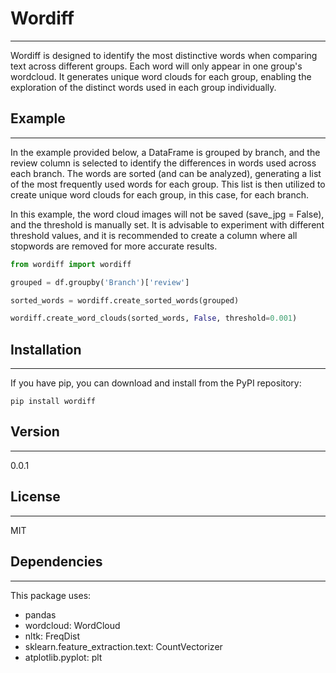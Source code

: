 # Wordiff
-----
Wordiff is designed to identify the most distinctive words when comparing text across different groups. Each word will only appear in one group's wordcloud. It generates unique word clouds for each group, enabling the exploration of the distinct words used in each group individually.

## Example
----
In the example provided below, a DataFrame is grouped by branch, and the review column is selected to identify the differences in words used across each branch. The words are sorted (and can be analyzed), generating a list of the most frequently used words for each group. This list is then utilized to create unique word clouds for each group, in this case, for each branch.

In this example, the word cloud images will not be saved (save_jpg = False), and the threshold is manually set. It is advisable to experiment with different threshold values, and it is recommended to create a column where all stopwords are removed for more accurate results.

```python
from wordiff import wordiff

grouped = df.groupby('Branch')['review']

sorted_words = wordiff.create_sorted_words(grouped)

wordiff.create_word_clouds(sorted_words, False, threshold=0.001)
```

## Installation
-----
If you have pip, you can download and install from the PyPI repository:
```
pip install wordiff
```

## Version
-----
0.0.1

## License
----
MIT

## Dependencies
-----
This package uses:
- pandas
- wordcloud: WordCloud
- nltk: FreqDist
- sklearn.feature_extraction.text: CountVectorizer
- atplotlib.pyplot: plt